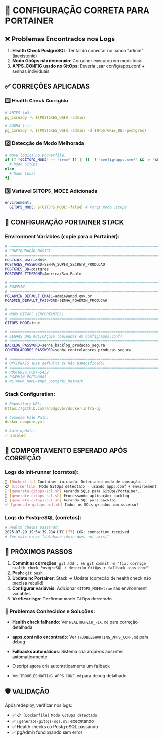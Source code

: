 # 🔧 CONFIGURAÇÃO CORRETA PARA PORTAINER

## ❌ **Problemas Encontrados nos Logs**

1. **Health Check PostgreSQL**: Tentando conectar no banco "admin" (inexistente)
2. **Modo GitOps não detectado**: Container executou em modo local
3. **APPS_CONFIG usado no GitOps**: Deveria usar config/apps.conf + senhas individuais

## ✅ **CORREÇÕES APLICADAS**

### 1️⃣ **Health Check Corrigido**

```yaml
# ANTES (❌):
pg_isready -U ${POSTGRES_USER:-admin}

# AGORA (✅):
pg_isready -U ${POSTGRES_USER:-admin} -d ${POSTGRES_DB:-postgres}
```

### 2️⃣ **Detecção de Modo Melhorada**

```bash
# Nova lógica no Dockerfile:
if [[ "$GITOPS_MODE" == "true" ]] || [[ -f "config/apps.conf" && -n "$BACKLOG_PASSWORD" ]]; then
  # Modo GitOps
else
  # Modo Local
fi
```

### 3️⃣ **Variável GITOPS_MODE Adicionada**

```yaml
environment:
  GITOPS_MODE: ${GITOPS_MODE:-false} # Força modo GitOps
```

## 🚀 **CONFIGURAÇÃO PORTAINER STACK**

### **Environment Variables (copie para o Portainer):**

```bash
# ============================================================================
# CONFIGURAÇÃO BÁSICA
# ============================================================================
POSTGRES_USER=admin
POSTGRES_PASSWORD=SENHA_SUPER_SECRETA_PRODUCAO
POSTGRES_DB=postgres
POSTGRES_TIMEZONE=America/Sao_Paulo

# ============================================================================
# PGADMIN
# ============================================================================
PGLADMIN_DEFAULT_EMAIL=admin@anpd.gov.br
PGADMIN_DEFAULT_PASSWORD=SENHA_PGADMIN_PRODUCAO

# ============================================================================
# MODO GITOPS (IMPORTANTE!)
# ============================================================================
GITOPS_MODE=true

# ============================================================================
# SENHAS DAS APLICAÇÕES (baseadas em config/apps.conf)
# ============================================================================
BACKLOG_PASSWORD=senha_backlog_producao_segura
CONTROLADORES_PASSWORD=senha_controladores_producao_segura

# ============================================================================
# OPCIONAIS (use defaults se não especificado)
# ============================================================================
# POSTGRES_PORT=5432
# PGADMIN_PORT=8085
# NETWORK_NAME=anpd_postgres_network
```

### **Stack Configuration:**

```yaml
# Repository URL:
https://github.com/anpdgovbr/docker-infra-pg

# Compose File Path:
docker-compose.yml

# Auto-update:
✅ Enabled
```

## 🎯 **COMPORTAMENTO ESPERADO APÓS CORREÇÃO**

### **Logs do init-runner (corretos):**

```bash
🚀 [Dockerfile] Container iniciado. Detectando modo de operação...
📋 [Dockerfile] Modo GitOps detectado - usando apps.conf + environment variables
🔧 [generate-gitops-sql.sh] Gerando SQLs para GitOps/Portainer...
📱 [generate-gitops-sql.sh] Processando aplicação: backlog
🔧 [generate-gitops-sql.sh] Gerando SQL para backlog
✅ [generate-gitops-sql.sh] Todos os SQLs gerados com sucesso!
```

### **Logs do PostgreSQL (corretos):**

```bash
# Health checks passando:
2025-07-29 19:54:39.984 UTC [77] LOG: connection received
# Sem mais erros "database admin does not exist"
```

## 🔄 **PRÓXIMOS PASSOS**

1. **Commit as correções**: `git add . && git commit -m "fix: corrige health check PostgreSQL + detecção GitOps + fallback apps.conf"`
2. **Push**: `git push`
3. **Update no Portainer**: Stack → Update (correção de health check não precisa rebuild)
4. **Configurar variáveis**: Adicionar `GITOPS_MODE=true` nas environment variables
5. **Verificar logs**: Confirmar modo GitOps detectado

### 🚨 **Problemas Conhecidos e Soluções:**

- **Health check falhando**: Ver `HEALTHCHECK_FIX.md` para correção detalhada
- **apps.conf não encontrado**: Ver `TROUBLESHOOTING_APPS_CONF.md` para debug
- **Fallbacks automáticos**: Sistema cria arquivos ausentes automaticamente

- O script agora cria automaticamente um fallback
- Ver `TROUBLESHOOTING_APPS_CONF.md` para debug detalhado

## 🛡️ **VALIDAÇÃO**

Após redeploy, verificar nos logs:

- ✅ `📋 [Dockerfile] Modo GitOps detectado`
- ✅ `[generate-gitops-sql.sh]` executando
- ✅ Health checks do PostgreSQL passando
- ✅ pgAdmin funcionando sem erros
